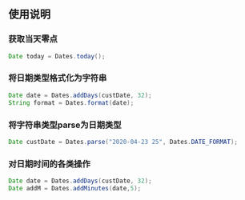 ## 使用说明

### 获取当天零点
```java
Date today = Dates.today();
```
### 将日期类型格式化为字符串
```java
Date date = Dates.addDays(custDate, 32);
String format = Dates.format(date);
```

### 将字符串类型parse为日期类型
```java
Date custDate = Dates.parse("2020-04-23 25", Dates.DATE_FORMAT);
```
### 对日期时间的各类操作
```java
Date date = Dates.addDays(custDate, 32);
Date addM = Dates.addMinutes(date,5);

```